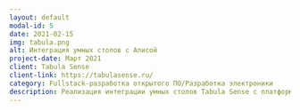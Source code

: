 ```yaml
---
layout: default
modal-id: 5
date: 2021-02-15
img: tabula.png
alt: Интеграция умных столов с Алисой
project-date: Март 2021
client: Tabula Sense
client-link: https://tabulasense.ru/
category: Fullstack-разработка открытого ПО/Разработка электроники
description: Реализация интеграции умных столов Tabula Sense с платформой Яндекс.Алиса. Разработка электронного модуля для стола, ПО для интеграции и авторизации пользователя, навыка для Яндекс.Алисы.
---
```

